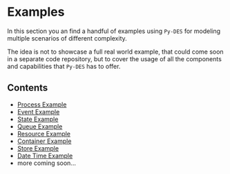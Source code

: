 # Examples

In this section you an find a handful of examples using `Py-DES` for modeling multiple scenarios of
different complexity.

The idea is not to showcase a full real world example, that could come soon in a separate code repository,
but to cover the usage of all the components and capabilities that `Py-DES` has to offer.

## Contents

* [Process Example](01-process-example.md)
* [Event Example](02-event-example.md)
* [State Example](03-state-example.md)
* [Queue Example](04-queue-example.md)
* [Resource Example](05-resource-example.md)
* [Container Example](06-container-example.md)
* [Store Example](07-store-example.md)
* [Date Time Example](08-datetime-example.md)
* more coming soon...